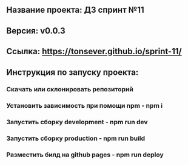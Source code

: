 ## Название проекта: ДЗ спринт №11
## Версия: v0.0.3
## Ссылка:  https://tonsever.github.io/sprint-11/
## Инструкция по запуску проекта:
### Скачать или склонировать репозиторий
### Установить зависимость при помощи npm - npm i
### Запустить сборку development - npm run dev
### Запустить сборку production - npm run build
### Разместить билд на github pages - npm run deploy